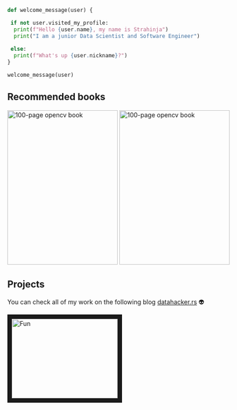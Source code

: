 ```python
def welcome_message(user) {

 if not user.visited_my_profile:
  print(f"Hello {user.name}, my name is Strahinja")
  print("I am a junior Data Scientist and Software Engineer")
  
 else:
  print(f"What's up {user.nickname}?")
}

welcome_message(user)
```

## Recommended books
<a href="http://datahacker.rs/the-hundred-page-computer-vision-opencv-book-in-python/"><img src="http://media5.datahacker.rs/2020/05/10-768x1046.jpg" alt="100-page opencv book" width="250" height="350"></a>
<a href="http://datahacker.rs/see-opencv/"><img src="http://media5.datahacker.rs/2020/08/Picture21.jpg" alt="100-page opencv book" width="250" height="350"></a>

## Projects
You can check all of my work on the following blog [datahacker.rs](https://datahacker.rs/) :alien:

<a href="http://www.youtube.com/watch?feature=player_embedded&v=dQw4w9WgXcQ
" target="_blank"><img src="http://img.youtube.com/vi/dQw4w9WgXcQ/0.jpg" 
alt="Fun" width="240" height="180" border="10" /></a>

